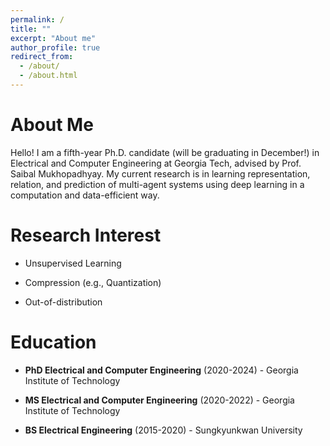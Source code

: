 ```yaml
---
permalink: /
title: ""
excerpt: "About me"
author_profile: true
redirect_from: 
  - /about/
  - /about.html
---
```


About Me
======

Hello! I am a fifth-year Ph.D. candidate (will be graduating in December!) in Electrical and Computer Engineering at Georgia Tech, advised by Prof. Saibal Mukhopadhyay. My current research is in learning representation, relation, and prediction of multi-agent systems using deep learning in a computation and data-efficient way.

Research Interest
======
+ Unsupervised Learning

+ Compression (e.g., Quantization)

+ Out-of-distribution




Education
======
+  <i class="fas fa-graduation-cap"></i> **PhD Electrical and Computer Engineering** (2020-2024) - Georgia Institute of Technology

+  <i class="fas fa-graduation-cap"></i> **MS Electrical and Computer Engineering** (2020-2022) - Georgia Institute of Technology

+  <i class="fas fa-graduation-cap"></i> **BS Electrical Engineering** (2015-2020) - Sungkyunkwan University
